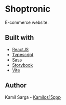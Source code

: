 # Shoptronic

E-commerce website.

## Built with

- [ReactJS](https://react.dev/)
- [Typescript](https://www.typescriptlang.org/)
- [Sass](https://sass-lang.com/)
- [Storybook](https://storybook.js.org/)
- [Vite](https://vitejs.dev/)

## Author

Kamil Sarga - [Kamilos15ppp](https://github.com/Kamilos15ppp)
